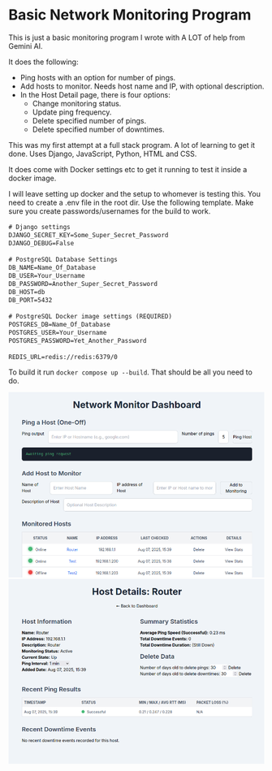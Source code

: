 # Basic Network Monitoring Program

This is just a basic monitoring program I wrote with A LOT of help from Gemini AI. 

It does the following:
* Ping hosts with an option for number of pings.
* Add hosts to monitor. Needs host name and IP, with optional description.
* In the Host Detail page, there is four options:
  * Change monitoring status.
  * Update ping frequency.
  * Delete specified number of pings.
  * Delete specified number of downtimes.

This was my first attempt at a full stack program. A lot of learning to get it done. Uses Django, JavaScript, Python, HTML and CSS.

It does come with Docker settings etc to get it running to test it inside a docker image.

I will leave setting up docker and the setup to whomever is testing this. You need to create a .env file in the root dir. Use the
following template. Make sure you create passwords/usernames for the build to work.
```
# Django settings
DJANGO_SECRET_KEY=Some_Super_Secret_Password
DJANGO_DEBUG=False

# PostgreSQL Database Settings
DB_NAME=Name_Of_Database
DB_USER=Your_Username
DB_PASSWORD=Another_Super_Secret_Password
DB_HOST=db
DB_PORT=5432

# PostgreSQL Docker image settings (REQUIRED)
POSTGRES_DB=Name_Of_Database
POSTGRES_USER=Your_Username
POSTGRES_PASSWORD=Yet_Another_Password

REDIS_URL=redis://redis:6379/0
```
To build it run `docker compose up --build`. That should be all you need to do.

<img title="Main Page" alt="Main Page" src="network_monitor/static/network_monitor/img/main.png">
<img title="Main Page" alt="Main Page" src="network_monitor/static/network_monitor/img/detailed.png">
